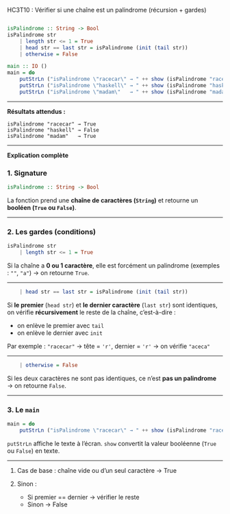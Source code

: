 HC3T10 : Vérifier si une chaîne est un palindrome (récursion + gardes)

```haskell

isPalindrome :: String -> Bool
isPalindrome str
    | length str <= 1 = True
    | head str == last str = isPalindrome (init (tail str))
    | otherwise = False

main :: IO ()
main = do
    putStrLn ("isPalindrome \"racecar\" → " ++ show (isPalindrome "racecar"))
    putStrLn ("isPalindrome \"haskell\" → " ++ show (isPalindrome "haskell"))
    putStrLn ("isPalindrome \"madam\"   → " ++ show (isPalindrome "madam"))
```

---

**Résultats attendus :**

```
isPalindrome "racecar" → True
isPalindrome "haskell" → False
isPalindrome "madam"   → True
```

---

**Explication complète**

###  1. Signature

```haskell
isPalindrome :: String -> Bool
```

 La fonction prend une **chaîne de caractères (`String`)**
et retourne un **booléen (`True` ou `False`)**.

---

###  2. Les gardes (conditions)

```haskell
isPalindrome str
    | length str <= 1 = True
```

 Si la chaîne a **0 ou 1 caractère**, elle est forcément un palindrome
(exemples : `""`, `"a"`) → on retourne `True`.

---

```haskell
    | head str == last str = isPalindrome (init (tail str))
```

Si **le premier** (`head str`) et **le dernier caractère** (`last str`) sont identiques,
on vérifie **récursivement** le reste de la chaîne, c’est-à-dire :

* on enlève le premier avec `tail`
* on enlève le dernier avec `init`

Par exemple :
`"racecar"`
→ tête = `'r'`, dernier = `'r'`
→ on vérifie `"aceca"`

---

```haskell
    | otherwise = False
```

 Si les deux caractères ne sont pas identiques,
ce n’est **pas un palindrome** → on retourne `False`.

---

###  3. Le `main`

```haskell
main = do
    putStrLn ("isPalindrome \"racecar\" → " ++ show (isPalindrome "racecar"))
```

 `putStrLn` affiche le texte à l’écran.
`show` convertit la valeur booléenne (`True` ou `False`) en texte.

---

1. Cas de base : chaîne vide ou d’un seul caractère → True
2. Sinon :

   * Si premier == dernier → vérifier le reste
   * Sinon → False
